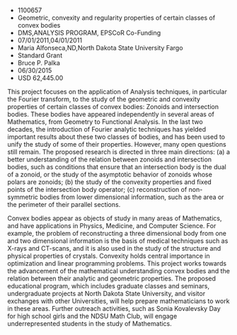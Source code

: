 
* 1100657
* Geometric, convexity and regularity properties of certain classes of convex bodies
* DMS,ANALYSIS PROGRAM, EPSCoR Co-Funding
* 07/01/2011,04/01/2011
* Maria Alfonseca,ND,North Dakota State University Fargo
* Standard Grant
* Bruce P. Palka
* 06/30/2015
* USD 62,445.00

This project focuses on the application of Analysis techniques, in particular
the Fourier transform, to the study of the geometric and convexity properties of
certain classes of convex bodies: Zonoids and intersection bodies. These bodies
have appeared independently in several areas of Mathematics, from Geometry to
Functional Analysis. In the last two decades, the introduction of Fourier
analytic techniques has yielded important results about these two classes of
bodies, and has been used to unify the study of some of their properties.
However, many open questions still remain. The proposed research is directed in
three main directions: (a) a better understanding of the relation between
zonoids and intersection bodies, such as conditions that ensure that an
intersection body is the dual of a zonoid, or the study of the asymptotic
behavior of zonoids whose polars are zonoids; (b) the study of the convexity
properties and fixed points of the intersection body operator; (c)
reconstruction of non-symmetric bodies from lower dimensional information, such
as the area or the perimeter of their parallel sections.

Convex bodies appear as objects of study in many areas of Mathematics, and have
applications in Physics, Medicine, and Computer Science. For example, the
problem of reconstructing a three dimensional body from one and two dimensional
information is the basis of medical techniques such as X-rays and CT-scans, and
it is also used in the study of the structure and physical properties of
crystals. Convexity holds central importance in optimization and linear
programming problems. This project works towards the advancement of the
mathematical understanding convex bodies and the relation between their analytic
and geometric properties. The proposed educational program, which includes
graduate classes and seminars, undergraduate projects at North Dakota State
University, and visitor exchanges with other Universities, will help prepare
mathematicians to work in these areas. Further outreach activities, such as
Sonia Kovalevsky Day for high school girls and the NDSU Math Club, will engage
underrepresented students in the study of Mathematics.
